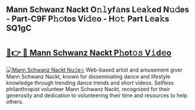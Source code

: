 ## Mann Schwanz Nackt O𝚗𝚕yf𝚊ns L𝚎a𝚔ed N𝚞𝚍es - Part-C9F P𝚑𝚘tos Vi𝚍𝚎o - H𝚘𝚝 Part L𝚎a𝚔s SQ1gC

# <h2><a href="http://kf2qzkf.oniu.top/?m=Mann+Schwanz+Nackt">🔗👉 🔴 Mann Schwanz Nackt P𝚑ot𝚘𝚜 V𝚒d𝚎o</a></h2>

[![Mann Schwanz Nackt Nu𝚍e𝚜](https://i.imgur.com/0qMVB7G.gif)](http://kf2qzkf.oniu.top/?m=Mann+Schwanz+Nackt)
Web-based artist and amusement giver Mann Schwanz Nackt, known for disseminating dance and lifestyle knowledge through trending dance trends and short videos. Selfless philanthropist volunteer Mann Schwanz Nackt, recognized for their generosity and dedication to volunteering their time and resources to help others.  
